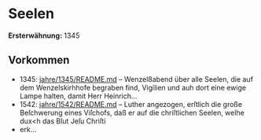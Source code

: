 # Seelen

**Ersterwähnung:** 1345

## Vorkommen
- 1345: [jahre/1345/README.md](../jahre/1345/README.md) – Wenzel8abend
über alle Seelen, die auf dem Wenzelskirhhofe begraben
find, Vigilien und auh dort eine ewige Lampe halten,
damit Herr Heinrich...
- 1542: [jahre/1542/README.md](../jahre/1542/README.md) – Luther angezogen,
erſtlich die große Beſchwerung eines Viſchofs, daß er auf
die chriſtlichen Seelen, welhe dux<h das Blut Jeſu Chriſti
- erk...
